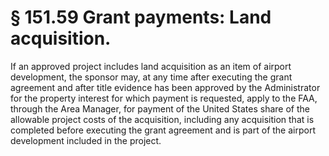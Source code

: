 # § 151.59   Grant payments: Land acquisition.

If an approved project includes land acquisition as an item of airport development, the sponsor may, at any time after executing the grant agreement and after title evidence has been approved by the Administrator for the property interest for which payment is requested, apply to the FAA, through the Area Manager, for payment of the United States share of the allowable project costs of the acquisition, including any acquisition that is completed before executing the grant agreement and is part of the airport development included in the project. 




